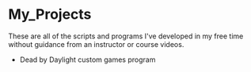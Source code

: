 # My_Projects
These are all of the scripts and programs I've developed in my free time without guidance from an instructor or course videos.

- Dead by Daylight custom games program
